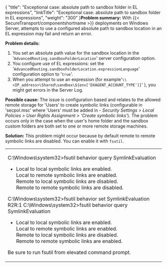 {
    "title": "Exceptional case: absolute path to sandbox folder in EL expressions",
    "linkTitle": "Exceptional case: absolute path to sandbox folder in EL expressions",
    "weight": "300"
}**Problem summary:** With {{< SecureTransport/componentshortname  >}} deployments on Windows Server, attempts to use a configured absolute path to sandbox location in an EL expression may fail and return an error.

**Problem details:**

1.  You set an absolute path value for the sandbox location in the '`AdvancedRouting.sandboxFolderLocation`' server configuration option.
2.  You configure use of EL expressions: set the '`AdvancedRouting.sandboxFolderLocation.expressionLanguage`' configuration option to '`true`'.
3.  When you attempt to use an expression (for example'`\\<IP_address>\Shared\sandbox\${env['DXAGENT_ACCOUNT_TYPE']}`' ), you might get errors in the Server Log.

**Possible cause:** The issue is configuration based and relates to the allowed remote storage for 'Users' to create symbolic links (configurable in 'secpol.msc' where 'Users' must be added in - *Security Settings &gt; Local Policies &gt; User Rights Assignment &gt; 'Create symbolic links'*). The problem occurs only in the case when the user's home folder and the sandbox custom folders are both set to one or more remote storage machines.

**Solution:** This problem might occur because by default remote to remote symbolic links are disabled. You can enable it with `fsutil`.

<table>
   <tbody>
      <tr>
         <td><p>C:\Windows\system32&gt;fsutil behavior query SymlinkEvaluation</p>
<ul>
<li>Local to local symbolic links are enabled.<br />
Local to remote symbolic links are enabled.<br />
Remote to local symbolic links are disabled.<br />
Remote to remote symbolic links are disabled.</li>
</ul>
<p>C:\Windows\system32&gt;fsutil behavior set SymlinkEvaluation R2R:1
C:\Windows\system32&gt;fsutil behavior query SymlinkEvaluation</p>
<ul>
<li>Local to local symbolic links are enabled.<br />
Local to remote symbolic links are enabled.<br />
Remote to local symbolic links are disabled.<br />
Remote to remote symbolic links are enabled.</li>
</ul>
<p>Be sure to run fsutil from elevated command prompt.</p>         </td>
      </tr>
   </tbody>
</table>
